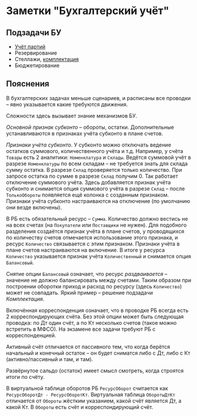# Заметки "Бухгалтерский учёт"

## Подзадачи БУ

- [Учёт партий](https://github.com/SpaceHead1C/Spec/blob/master/doc/2.17.md)
- Резервирование
- Стеллажи, [комплектация](https://github.com/SpaceHead1C/Spec/blob/master/doc/2.27.md)
- Бюджетирование

## Пояснения

В бухгалтерских задачах меньше сценариев, и расписаны все проводки – явно указывается какие требуются движения.

Сложности здесь вызывает знание механизмов БУ.

*Основной признак субконто* – обороты, остатки. Дополнительные устанавливаются в признаках учёта субконто в плане счетов.

*Признаки учёта субконто*. У субконто можно отключать ведение остатков суммового, количественного учёта и т.д.
Например, у счёта `Товары` есть 2 аналитики: `Номенклатура` и `Склады`. Ведётся суммовой учёт в разрезе `Номенклатуры` по всем складам – не требуется знать для склада сумму остатка. В разрезе `Склад` проверяется только количество. При запросе остатка по сумме в разрезе `Склад` получим 0. Так работает отключение суммового учёта. Здесь добавляется признак учёта субконто и снимается опция суммового учёта в разрезе `Склад` – после `ТолькоОбороты` появляется ещё колонка с созданным признаком.
Признаки учёта субконто настраиваются на отключение (по умолчанию они везде включены).

В РБ есть обязательный ресурс – `Сумма`. Количество должно вестись не на всех счетах (на `Покупатели` или `Поставщики` не нужен). Для подобного разделения создаётся признак учёта в плане счетов, у проводящихся по количеству счетов отмечается использование этого признака, и ресурс `Количество` связывается с этим признаком.
Признаки учёта в плане счетов настраиваются на включение.
В итоге у ресурса `Количество` указывается признак учёта `Количественный` и снимается опция `Балансовый`.

Снятие опции `Балансовый` означает, что ресурс *раздваивается* – значение не должно балансировать между счетами. Таким образом при построении оборотки приход и расход по ресурсу (здесь `Количество`) может не совпадать. Яркий пример – решение подзадачи *Комплектация*.

Включённая корреспонденция означает, что в проводке РБ всегда есть 2 корреспондирующих счёта. Без этой опции может быть следующая проводка: по Дт один счёт, а по Кт несколько счетов (такое можно встретить в МФСО). На экзамене все задачи требуют РБ с корреспонденцией.

Активный счёт отличается от пассивного тем, что когда берётся начальный и конечный остаток – он будет сниматся либо с Дт, либо с Кт (активно/пассивный и там, и там).

Развёрнутое сальдо (остаток) имеет смысл смотреть, когда строятся итоги по счёту.

В виртуальной таблице оборотов РБ `РесурсОборот` считается как `РесурсОборотДт - РесурсОборотКт`.
Виртуальная таблица `ОборотыДтКт` отличается от `Обороты` жёстким указанием, какой счёт является Дт, а какой Кт. В `Обороты` есть счёт и корреспондирующий счёт.
